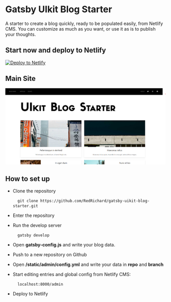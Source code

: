 # Gatsby UIkit Blog Starter

A starter to create a blog quickly, ready to be populated easily, from Netlify CMS.
You can customize as much as you want, or use it as is to publish your thoughts.

## Start now and deploy to Netlify

[![Deploy to Netlify](https://www.netlify.com/img/deploy/button.svg)](https://app.netlify.com/start/deploy?repository=https://github.com/RedRichard/gatsby-uikit-blog-starter)

## Main Site

<img src="https://github.com/RedRichard/gatsby-uikit-blog-starter/blob/master/static/assets/MainPage.png" width="600"/>

## How to set up

- Clone the repository

        git clone https://github.com/RedRichard/gatsby-uikit-blog-starter.git

- Enter the repository

- Run the develop server

        gatsby develop

- Open **gatsby-config.js** and write your blog data.

- Push to a new repository on Github

- Open **/static/admin/config.yml** and write your data in **repo** and **branch**

- Start editing entries and global config from Netlify CMS:

        localhost:8000/admin

- Deploy to Netlify
